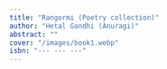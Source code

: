 ```yaml
---
title: "Rangormi (Poetry collection)"
author: "Hetal Gandhi (Anuragi)"
abstract: ""
cover: "/images/book1.webp"
isbn: "--- --- ---"
---
```

